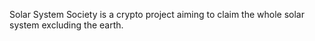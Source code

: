Solar System Society is a crypto project aiming to claim the whole solar system excluding the earth.
